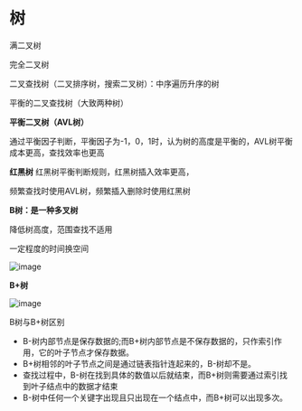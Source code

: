 # 树
满二叉树 

完全二叉树 

二叉查找树（二叉排序树，搜索二叉树）：中序遍历升序的树

平衡的二叉查找树（大致两种树）

**平衡二叉树（AVL树）**

通过平衡因子判断，平衡因子为-1，0，1时，认为树的高度是平衡的，AVL树平衡成本更高，查找效率也更高

**红黑树** 
红黑树平衡判断规则，红黑树插入效率更高，



频繁查找时使用AVL树，频繁插入删除时使用红黑树



**B树：是一种多叉树**

降低树高度，范围查找不适用

一定程度的时间换空间

![image](images/b1.png)





**B+树**

![image](images/b+.png)







B树与B+树区别

* B-树内部节点是保存数据的;而B+树内部节点是不保存数据的，只作索引作用，它的叶子节点才保存数据。
* B+树相邻的叶子节点之间是通过链表指针连起来的，B-树却不是。
* 查找过程中，B-树在找到具体的数值以后就结束，而B+树则需要通过索引找到叶子结点中的数据才结束
* B-树中任何一个关键字出现且只出现在一个结点中，而B+树可以出现多次。